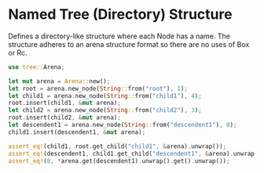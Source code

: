 Named Tree (Directory) Structure
================================

Defines a directory-like structure where each Node has a name. The structure
adheres to an arena structure format so there are no uses of Box or Rc.

```rust
use tree::Arena;

let mut arena = Arena::new();
let root = arena.new_node(String::from("root"), 1);
let child1 = arena.new_node(String::from("child1"), 4);
root.insert(child1, &mut arena);
let child2 = arena.new_node(String::from("child2"), 3);
root.insert(child2, &mut arena);
let descendent1 = arena.new_node(String::from("descendent1"), 8);
child1.insert(descendent1, &mut arena);

assert_eq!(child1, root.get_child("child1", &arena).unwrap());
assert_eq!(descendent1, child1.get_child("descendent1", &arena).unwrap());
assert_eq!(8, *arena.get(descendent1).unwrap().get().unwrap());
```
